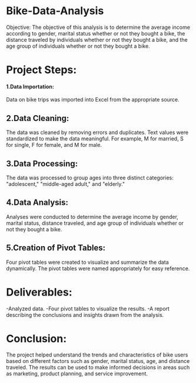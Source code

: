 # Bike-Data-Analysis

Objective:
The objective of this analysis is to determine the average income according to gender, marital status whether or not they bought a bike, the distance traveled by individuals whether or not they bought a bike, and the age group of individuals whether or not they bought a bike.

# Project Steps:
#### 1.Data Importation:

Data on bike trips was imported into Excel from the appropriate source.
## 2.Data Cleaning:

The data was cleaned by removing errors and duplicates.
Text values were standardized to make the data meaningful. For example, M for married, S for single, F for female, and M for male.
## 3.Data Processing:

The data was processed to group ages into three distinct categories: "adolescent," "middle-aged adult," and "elderly."
## 4.Data Analysis:

Analyses were conducted to determine the average income by gender, marital status, distance traveled, and age group of individuals whether or not they bought a bike.
## 5.Creation of Pivot Tables:

Four pivot tables were created to visualize and summarize the data dynamically.
The pivot tables were named appropriately for easy reference.
# Deliverables:
 -Analyzed data.
 -Four pivot tables to visualize the results.
 -A report describing the conclusions and insights drawn from the analysis.
 
# Conclusion:
The project helped understand the trends and characteristics of bike users based on different factors such as gender, marital status, age, and distance traveled. The results can be used to make informed decisions in areas such as marketing, product planning, and service improvement.
